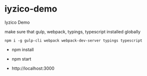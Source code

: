 # iyzico-demo
Iyzico Demo

make sure that gulp, webpack, typings, typescript installed globally

```
npm i -g gulp-cli webpack webpack-dev-server typings typescript
```

* npm install
* npm start

* http://localhost:3000
